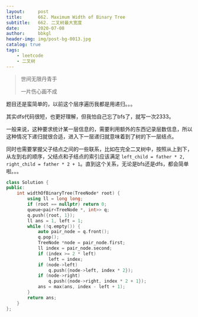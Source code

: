 ```yaml
---
layout:     post
title:      662. Maximum Width of Binary Tree
subtitle:   662. 二叉树最大宽度
date:       2020-07-08
author:     bbkgl
header-img: img/post-bg-0013.jpg
catalog: true
tags:
    - leetcode
    - 二叉树
---
```


> 世间无限丹青手
>
> 一片伤心画不成

题目还是蛮简单的，以前这个层序遍历我都是用递归。。。

其实dfs代码很短，也更好理解，但我怕自己忘了bfs了，就写一次2333。

一般来说，这种要求统计某一层信息的，需要利用额外的东西记录层数信息，所以这种情况下递归就很合适，进入下一层递归就意味着到了树的下一层结点。

同时也需要掌握父子结点之间的一些联系，比如在完全二叉树中，按照从上到下，从左到右的顺序，父结点和子结点的索引应该满足 `left_child = father * 2, right_child = father * 2 + 1`。直到这个关系，无论是bfs还是dfs，都会简单啦。。。

```cpp
class Solution {
public:
    int widthOfBinaryTree(TreeNode* root) {
        using ll = long long;
        if (root == nullptr) return 0;
        queue<pair<TreeNode *, int>> q;
        q.push({root, 1});
        ll ans = 1, left = 1;
        while (!q.empty()) {
            auto pair_node = q.front();
            q.pop();
            TreeNode *node = pair_node.first;
            ll index = pair_node.second;
            if (index >= 2 * left)
                left = index;
            if (node->left)
                q.push({node->left, index * 2});
            if (node->right)
                q.push({node->right, index * 2 + 1});
            ans = max(ans, index - left + 1);
        }
        return ans;
    }
};

```

